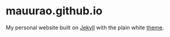 # mauurao.github.io
My personal website built on [Jekyll](https://jekyllrb.com/) with the plain white [theme](http://jekyllthemes.org/themes/PlainWhite-Jekyll/).

